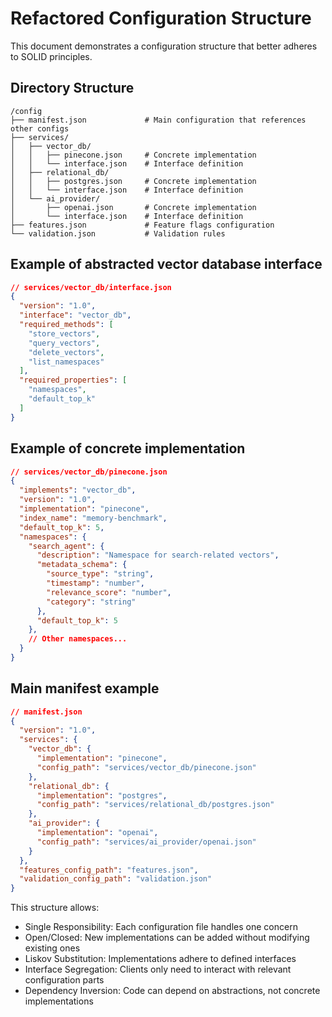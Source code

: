 # Refactored Configuration Structure

This document demonstrates a configuration structure that better adheres to SOLID principles.

## Directory Structure

```
/config
├── manifest.json             # Main configuration that references other configs
├── services/
│   ├── vector_db/
│   │   ├── pinecone.json     # Concrete implementation
│   │   └── interface.json    # Interface definition
│   ├── relational_db/
│   │   ├── postgres.json     # Concrete implementation
│   │   └── interface.json    # Interface definition
│   └── ai_provider/
│       ├── openai.json       # Concrete implementation
│       └── interface.json    # Interface definition
├── features.json             # Feature flags configuration
└── validation.json           # Validation rules
```

## Example of abstracted vector database interface

```json
// services/vector_db/interface.json
{
  "version": "1.0",
  "interface": "vector_db",
  "required_methods": [
    "store_vectors",
    "query_vectors",
    "delete_vectors",
    "list_namespaces"
  ],
  "required_properties": [
    "namespaces",
    "default_top_k"
  ]
}
```

## Example of concrete implementation

```json
// services/vector_db/pinecone.json
{
  "implements": "vector_db",
  "version": "1.0",
  "implementation": "pinecone",
  "index_name": "memory-benchmark",
  "default_top_k": 5,
  "namespaces": {
    "search_agent": {
      "description": "Namespace for search-related vectors",
      "metadata_schema": {
        "source_type": "string",
        "timestamp": "number",
        "relevance_score": "number",
        "category": "string"
      },
      "default_top_k": 5
    },
    // Other namespaces...
  }
}
```

## Main manifest example

```json
// manifest.json
{
  "version": "1.0",
  "services": {
    "vector_db": {
      "implementation": "pinecone",
      "config_path": "services/vector_db/pinecone.json"
    },
    "relational_db": {
      "implementation": "postgres",
      "config_path": "services/relational_db/postgres.json"
    },
    "ai_provider": {
      "implementation": "openai",
      "config_path": "services/ai_provider/openai.json"
    }
  },
  "features_config_path": "features.json",
  "validation_config_path": "validation.json"
}
```

This structure allows:
- Single Responsibility: Each configuration file handles one concern
- Open/Closed: New implementations can be added without modifying existing ones
- Liskov Substitution: Implementations adhere to defined interfaces
- Interface Segregation: Clients only need to interact with relevant configuration parts
- Dependency Inversion: Code can depend on abstractions, not concrete implementations
